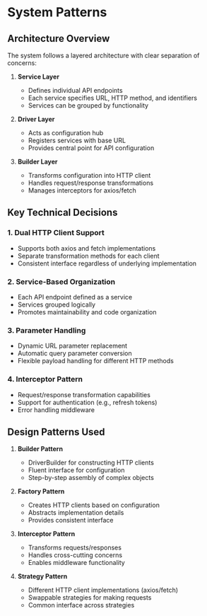 # System Patterns

## Architecture Overview
The system follows a layered architecture with clear separation of concerns:

1. **Service Layer**
   - Defines individual API endpoints
   - Each service specifies URL, HTTP method, and identifiers
   - Services can be grouped by functionality

2. **Driver Layer**
   - Acts as configuration hub
   - Registers services with base URL
   - Provides central point for API configuration

3. **Builder Layer**
   - Transforms configuration into HTTP client
   - Handles request/response transformations
   - Manages interceptors for axios/fetch

## Key Technical Decisions

### 1. Dual HTTP Client Support
- Supports both axios and fetch implementations
- Separate transformation methods for each client
- Consistent interface regardless of underlying implementation

### 2. Service-Based Organization
- Each API endpoint defined as a service
- Services grouped logically
- Promotes maintainability and code organization

### 3. Parameter Handling
- Dynamic URL parameter replacement
- Automatic query parameter conversion
- Flexible payload handling for different HTTP methods

### 4. Interceptor Pattern
- Request/response transformation capabilities
- Support for authentication (e.g., refresh tokens)
- Error handling middleware

## Design Patterns Used
1. **Builder Pattern**
   - DriverBuilder for constructing HTTP clients
   - Fluent interface for configuration
   - Step-by-step assembly of complex objects

2. **Factory Pattern**
   - Creates HTTP clients based on configuration
   - Abstracts implementation details
   - Provides consistent interface

3. **Interceptor Pattern**
   - Transforms requests/responses
   - Handles cross-cutting concerns
   - Enables middleware functionality

4. **Strategy Pattern**
   - Different HTTP client implementations (axios/fetch)
   - Swappable strategies for making requests
   - Common interface across strategies

